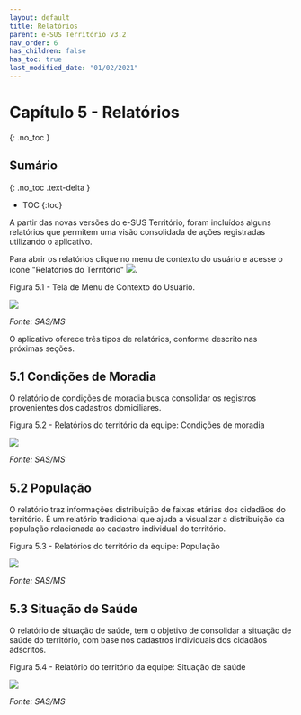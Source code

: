 ```yaml
---
layout: default
title: Relatórios
parent: e-SUS Território v3.2
nav_order: 6
has_children: false
has_toc: true
last_modified_date: "01/02/2021"
---
```



# Capítulo 5 - Relatórios
{: .no_toc }

## Sumário
{: .no_toc .text-delta }

- TOC
{:toc}

A partir das novas versões do e-SUS Território, foram incluídos alguns relatórios que permitem uma visão consolidada de ações registradas utilizando o aplicativo.

Para abrir os relatórios clique no menu de contexto do usuário e acesse o ícone "Relatórios do Território" ![](media/image113.png).

Figura 5.1 - Tela de Menu de Contexto do Usuário.

![](media/image114.png)

*Fonte: SAS/MS*

O aplicativo oferece três tipos de relatórios, conforme descrito nas próximas seções.

## 5.1 Condições de Moradia

O relatório de condições de moradia busca consolidar os registros provenientes dos cadastros domiciliares.

Figura 5.2 - Relatórios do território da equipe: Condições de moradia

![](media/image115.png)

*Fonte: SAS/MS*

## 5.2 População

O relatório traz informações distribuição de faixas etárias dos cidadãos do território. É um relatório tradicional que ajuda a visualizar a distribuição da população relacionada ao cadastro individual do território.

Figura 5.3 - Relatórios do território da equipe: População

![](media/image116.png)

*Fonte: SAS/MS*

## 5.3 Situação de Saúde

O relatório de situação de saúde, tem o objetivo de consolidar a situação de saúde do território, com base nos cadastros individuais dos cidadãos adscritos.

Figura 5.4 - Relatório do território da equipe: Situação de saúde

![](media/image117.png)

*Fonte: SAS/MS*
